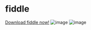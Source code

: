 # fiddle
[Download fiddle now!](https://github.com/noamblum/fiddle/raw/main/Fiddle.apk)
![image](https://user-images.githubusercontent.com/63117010/162565433-372c4331-fa07-481e-817f-b048cb85274b.png)
![image](https://user-images.githubusercontent.com/63117010/162565483-e929b411-af29-4efd-84c4-12c2b541fb06.png)
